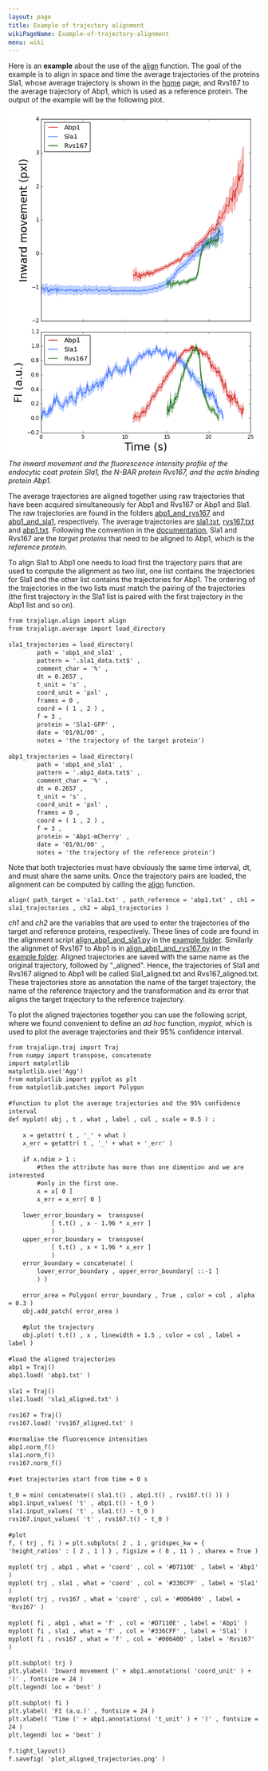 ```yaml
---
layout: page
title: Example of trajectory alignment
wikiPageName: Example-of-trajectory-alignment
menu: wiki
---
```


Here is an **example** about the use of the [align](Align-average-trajectories) function. 
The goal of the example is to align in space and time the average trajectories of the proteins Sla1, whose average trajectory is shown in the [home](http://apicco.github.io/trajectory_alignment/) page, and Rvs167 to the average trajectory of Abp1, which is used as a reference protein. 
The output of the example will be the following plot.

![example](images/plot_aligned_trajectories.png)
_The inward movement and the fluorescence intensity profile of the endocytic coat protein Sla1, the N-BAR protein Rvs167, and the actin binding protein Abp1._

The average trajectories are aligned together using raw trajectories that have been acquired simultaneously for Abp1 and Rvs167 or Abp1 and Sla1. The raw trajectories are found in the folders [abp1_and_rvs167](https://github.com/apicco/trajectory_alignment/tree/master/example/align_trajectories_example/) and [abp1_and_sla1](https://github.com/apicco/trajectory_alignment/tree/master/example/align_trajectories_example/), respectively.
The average trajectories are [sla1.txt](https://github.com/apicco/trajectory_alignment/tree/master/example/align_trajectories_example/), [rvs167.txt](https://github.com/apicco/trajectory_alignment/tree/master/example/align_trajectories_example/) and [abp1.txt](https://github.com/apicco/trajectory_alignment/tree/master/example/align_trajectories_example/). Following the convention in the [documentation](Align-average-trajectories), Sla1 and Rvs167 are the _target proteins_ that need to be aligned to Abp1, which is the _reference protein_.

To align Sla1 to Abp1 one needs to load first the trajectory pairs that are used to compute the alignment as two list, one list contains the trajectories for Sla1 and the other list contains the trajectories for Abp1. 
The ordering of the trajectories in the two lists must match the pairing of the trajectories (the first trajectory in the Sla1 list is paired with the first trajectory in the Abp1 list and so on). 

	from trajalign.align import align
	from trajalign.average import load_directory
	
	sla1_trajectories = load_directory(
			path = 'abp1_and_sla1' , 
			pattern = '.sla1_data.txt$' ,
			comment_char = '%' , 
			dt = 0.2657 , 
			t_unit = 's' , 
			coord_unit = 'pxl' , 
			frames = 0 , 
			coord = ( 1 , 2 ) , 
			f = 3 , 
			protein = 'Sla1-GFP' , 
			date = '01/01/00' , 
			notes = 'the trajectory of the target protein')
	
	abp1_trajectories = load_directory(
			path = 'abp1_and_sla1' , 
			pattern = '.abp1_data.txt$' ,
			comment_char = '%' , 
			dt = 0.2657 , 
			t_unit = 's' , 
			coord_unit = 'pxl' , 
			frames = 0 , 
			coord = ( 1 , 2 ) , 
			f = 3 , 
			protein = 'Abp1-mCherry' , 
			date = '01/01/00' , 
			notes = 'the trajectory of the reference protein')

Note that both trajectories must have obviously the same time interval, dt, and must share the same units.
Once the trajectory pairs are loaded, the alignment can be computed by calling the [align](Align-average-trajectories) function.

	align( path_target = 'sla1.txt' , path_reference = 'abp1.txt' , ch1 = sla1_trajectories , ch2 = abp1_trajectories )

*ch1* and *ch2* are the variables that are used to enter the trajectories of the target and reference proteins, respectively. These lines of code are found in the  alignment script [align_abp1_and_sla1.py](https://github.com/apicco/trajectory_alignment/tree/master/example/align_trajectories_example/align_abp1_and_sla1.py) in the [example folder](https://github.com/apicco/trajectory_alignment/tree/master/example/align_trajectories_example).
Similarly the alignmet of Rvs167 to Abp1 is in [align_abp1_and_rvs167.py](https://github.com/apicco/trajectory_alignment/tree/master/example/align_trajectories_example/align_abp1_and_rvs167.py) in the [example folder](https://github.com/apicco/trajectory_alignment/tree/master/example/align_trajectories_example/).
Aligned trajectories are saved with the same name as the original trajectory, followed by "_aligned". Hence, the trajectories of Sla1 and Rvs167 aligned to Abp1 will be called Sla1_aligned.txt and Rvs167_aligned.txt. These trajectories store as annotation the name of the target trajectory, the name of the reference trajectory and the transformation and its error that aligns the target trajectory to the reference trajectory. 

To plot the aligned trajectories together you can use the following script, where we found convenient to define an *ad hoc* function, *myplot*, which is used to plot the average trajectories and their 95% confidence interval.

	from trajalign.traj import Traj
	from numpy import transpose, concatenate
	import matplotlib
	matplotlib.use('Agg')
	from matplotlib import pyplot as plt
	from matplotlib.patches import Polygon
	
	#function to plot the average trajectories and the 95% confidence interval
	def myplot( obj , t , what , label , col , scale = 0.5 ) :
		
		x = getattr( t , '_' + what )
		x_err = getattr( t , '_' + what + '_err' )
	
		if x.ndim > 1 : 
			#then the attribute has more than one dimention and we are interested
			#only in the first one.
			x = x[ 0 ]
			x_err = x_err[ 0 ]
	
		lower_error_boundary =  transpose( 
				[ t.t() , x - 1.96 * x_err ]
				)
		upper_error_boundary =  transpose( 
				[ t.t() , x + 1.96 * x_err ] 
				)
		error_boundary = concatenate( ( 
			lower_error_boundary , upper_error_boundary[ ::-1 ] 
			) )
	
		error_area = Polygon( error_boundary , True , color = col , alpha = 0.3 )
		obj.add_patch( error_area )
	
		#plot the trajectory
		obj.plot( t.t() , x , linewidth = 1.5 , color = col , label = label )
	
	#load the aligned trajectories
	abp1 = Traj()
	abp1.load( 'abp1.txt' )
	
	sla1 = Traj()
	sla1.load( 'sla1_aligned.txt' )
	
	rvs167 = Traj()
	rvs167.load( 'rvs167_aligned.txt' )
	
	#normalise the fluorescence intensities
	abp1.norm_f()
	sla1.norm_f()
	rvs167.norm_f()
	
	#set trajectories start from time = 0 s
	
	t_0 = min( concatenate(( sla1.t() , abp1.t() , rvs167.t() )) )
	abp1.input_values( 't' , abp1.t() - t_0 )
	sla1.input_values( 't' , sla1.t() - t_0 )
	rvs167.input_values( 't' , rvs167.t() - t_0 )
	
	#plot
	f, ( trj , fi ) = plt.subplots( 2 , 1 , gridspec_kw = { 'height_ratios' : [ 2 , 1 ] } , figsize = ( 8 , 11 ) , sharex = True )
	
	myplot( trj , abp1 , what = 'coord' , col = '#D7110E' , label = 'Abp1' )
	myplot( trj , sla1 , what = 'coord' , col = '#336CFF' , label = 'Sla1' )
	myplot( trj , rvs167 , what = 'coord' , col = '#006400' , label = 'Rvs167' )
	
	myplot( fi , abp1 , what = 'f' , col = '#D7110E' , label = 'Abp1' )
	myplot( fi , sla1 , what = 'f' , col = '#336CFF' , label = 'Sla1' )
	myplot( fi , rvs167 , what = 'f' , col = '#006400' , label = 'Rvs167' )
	
	plt.subplot( trj )
	plt.ylabel( 'Inward movement (' + abp1.annotations( 'coord_unit' ) + ')' , fontsize = 24 )
	plt.legend( loc = 'best' )
	
	plt.subplot( fi )
	plt.ylabel( 'FI (a.u.)' , fontsize = 24 )
	plt.xlabel( 'Time (' + abp1.annotations( 't_unit' ) + ')' , fontsize = 24 )
	plt.legend( loc = 'best' )
	
	f.tight_layout()
	f.savefig( 'plot_aligned_trajectories.png' )
	
